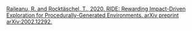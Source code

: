 [Raileanu, R. and Rocktäschel, T., 2020. RIDE: Rewarding Impact-Driven Exploration for Procedurally-Generated Environments. arXiv preprint arXiv:2002.12292.](https://arxiv.org/pdf/2002.12292.pdf)